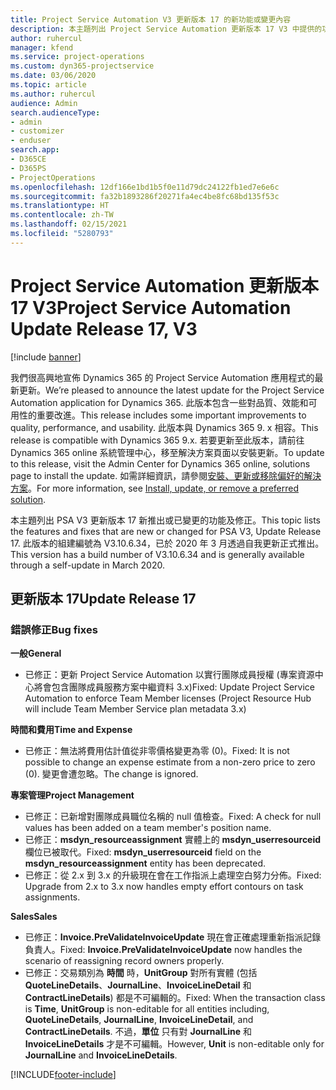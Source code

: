 ```yaml
---
title: Project Service Automation V3 更新版本 17 的新功能或變更內容
description: 本主題列出 Project Service Automation 更新版本 17 V3 中提供的功能和修正。
author: ruhercul
manager: kfend
ms.service: project-operations
ms.custom: dyn365-projectservice
ms.date: 03/06/2020
ms.topic: article
ms.author: ruhercul
audience: Admin
search.audienceType:
- admin
- customizer
- enduser
search.app:
- D365CE
- D365PS
- ProjectOperations
ms.openlocfilehash: 12df166e1bd1b5f0e11d79dc24122fb1ed7e6e6c
ms.sourcegitcommit: fa32b1893286f20271fa4ec4be8fc68bd135f53c
ms.translationtype: HT
ms.contentlocale: zh-TW
ms.lasthandoff: 02/15/2021
ms.locfileid: "5280793"
---
```

# <a name="project-service-automation-update-release-17-v3"></a><span data-ttu-id="5622c-103">Project Service Automation 更新版本 17 V3</span><span class="sxs-lookup"><span data-stu-id="5622c-103">Project Service Automation Update Release 17, V3</span></span>

[!include [banner](../includes/psa-now-project-operations.md)]

<span data-ttu-id="5622c-104">我們很高興地宣佈 Dynamics 365 的 Project Service Automation 應用程式的最新更新。</span><span class="sxs-lookup"><span data-stu-id="5622c-104">We’re pleased to announce the latest update for the Project Service Automation application for Dynamics 365.</span></span> <span data-ttu-id="5622c-105">此版本包含一些對品質、效能和可用性的重要改進。</span><span class="sxs-lookup"><span data-stu-id="5622c-105">This release includes some important improvements to quality, performance, and usability.</span></span>  <span data-ttu-id="5622c-106">此版本與 Dynamics 365 9. x 相容。</span><span class="sxs-lookup"><span data-stu-id="5622c-106">This release is compatible with Dynamics 365 9.x.</span></span> <span data-ttu-id="5622c-107">若要更新至此版本，請前往 Dynamics 365 online 系統管理中心，移至解決方案頁面以安裝更新。</span><span class="sxs-lookup"><span data-stu-id="5622c-107">To update to this release, visit the Admin Center for Dynamics 365 online, solutions page to install the update.</span></span> <span data-ttu-id="5622c-108">如需詳細資訊，請參閱[安裝、更新或移除偏好的解決方案](https://docs.microsoft.com/power-platform/admin/install-remove-preferred-solution)。</span><span class="sxs-lookup"><span data-stu-id="5622c-108">For more information, see [Install, update, or remove a preferred solution](https://docs.microsoft.com/power-platform/admin/install-remove-preferred-solution).</span></span>

<span data-ttu-id="5622c-109">本主題列出 PSA V3 更新版本 17 新推出或已變更的功能及修正。</span><span class="sxs-lookup"><span data-stu-id="5622c-109">This topic lists the features and fixes that are new or changed for PSA V3, Update Release 17.</span></span> <span data-ttu-id="5622c-110">此版本的組建編號為 V3.10.6.34，已於 2020 年 3 月透過自我更新正式推出。</span><span class="sxs-lookup"><span data-stu-id="5622c-110">This version has a build number of V3.10.6.34 and is generally available through a self-update in March 2020.</span></span>


## <a name="update-release-17"></a><span data-ttu-id="5622c-111">更新版本 17</span><span class="sxs-lookup"><span data-stu-id="5622c-111">Update Release 17</span></span>

### <a name="bug-fixes"></a><span data-ttu-id="5622c-112">錯誤修正</span><span class="sxs-lookup"><span data-stu-id="5622c-112">Bug fixes</span></span>

<span data-ttu-id="5622c-113">**一般**</span><span class="sxs-lookup"><span data-stu-id="5622c-113">**General**</span></span>

- <span data-ttu-id="5622c-114">已修正：更新 Project Service Automation 以實行團隊成員授權 (專案資源中心將會包含團隊成員服務方案中繼資料 3.x)</span><span class="sxs-lookup"><span data-stu-id="5622c-114">Fixed: Update Project Service Automation to enforce Team Member licenses (Project Resource Hub will include Team Member Service plan metadata 3.x)</span></span>
 
<span data-ttu-id="5622c-115">**時間和費用**</span><span class="sxs-lookup"><span data-stu-id="5622c-115">**Time and Expense**</span></span>

- <span data-ttu-id="5622c-116">已修正：無法將費用估計值從非零價格變更為零 (0)。</span><span class="sxs-lookup"><span data-stu-id="5622c-116">Fixed: It is not possible to change an expense estimate from a non-zero price to zero (0).</span></span> <span data-ttu-id="5622c-117">變更會遭忽略。</span><span class="sxs-lookup"><span data-stu-id="5622c-117">The change is ignored.</span></span>

<span data-ttu-id="5622c-118">**專案管理**</span><span class="sxs-lookup"><span data-stu-id="5622c-118">**Project Management**</span></span>

- <span data-ttu-id="5622c-119">已修正：已新增對團隊成員職位名稱的 null 值檢查。</span><span class="sxs-lookup"><span data-stu-id="5622c-119">Fixed: A check for null values has been added on a team member's position name.</span></span>
- <span data-ttu-id="5622c-120">已修正：**msdyn_resourceassignment** 實體上的 **msdyn_userresourceid** 欄位已被取代。</span><span class="sxs-lookup"><span data-stu-id="5622c-120">Fixed: **msdyn_userresourceid** field on the **msdyn_resourceassignment** entity has been deprecated.</span></span>
- <span data-ttu-id="5622c-121">已修正：從 2.x 到 3.x 的升級現在會在工作指派上處理空白努力分佈。</span><span class="sxs-lookup"><span data-stu-id="5622c-121">Fixed: Upgrade from 2.x to 3.x now handles empty effort contours on task assignments.</span></span>

<span data-ttu-id="5622c-122">**Sales**</span><span class="sxs-lookup"><span data-stu-id="5622c-122">**Sales**</span></span>

- <span data-ttu-id="5622c-123">已修正：**Invoice.PreValidateInvoiceUpdate** 現在會正確處理重新指派記錄負責人。</span><span class="sxs-lookup"><span data-stu-id="5622c-123">Fixed: **Invoice.PreValidateInvoiceUpdate** now handles the scenario of reassigning record owners properly.</span></span>
- <span data-ttu-id="5622c-124">已修正：交易類別為 **時間** 時，**UnitGroup** 對所有實體 (包括 **QuoteLineDetails**、**JournalLine**、**InvoiceLineDetail** 和 **ContractLineDetails**) 都是不可編輯的。</span><span class="sxs-lookup"><span data-stu-id="5622c-124">Fixed: When the transaction class is **Time**, **UnitGroup** is non-editable for all entities including, **QuoteLineDetails**, **JournalLine**, **InvoiceLineDetail**, and **ContractLineDetails**.</span></span> <span data-ttu-id="5622c-125">不過，**單位** 只有對 **JournalLine** 和 **InvoiceLineDetails** 才是不可編輯。</span><span class="sxs-lookup"><span data-stu-id="5622c-125">However, **Unit** is non-editable only for **JournalLine** and **InvoiceLineDetails**.</span></span>




[!INCLUDE[footer-include](../includes/footer-banner.md)]